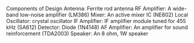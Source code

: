 Components of Design
Antenna: Ferrite rod antenna
RF Amplifier: A wide-band low-noise amplifier (LM386)
Mixer: An active mixer IC (NE602)
Local Oscillator: crystal oscillator
IF Amplifier: IF amplifier module tuned for 455 kHz (SA612)
Detector: Diode (1N4148)
AF Amplifier: An amplifier for sound reinforcement (TDA2003) 
Speaker: An 8 ohm, 1W speaker
